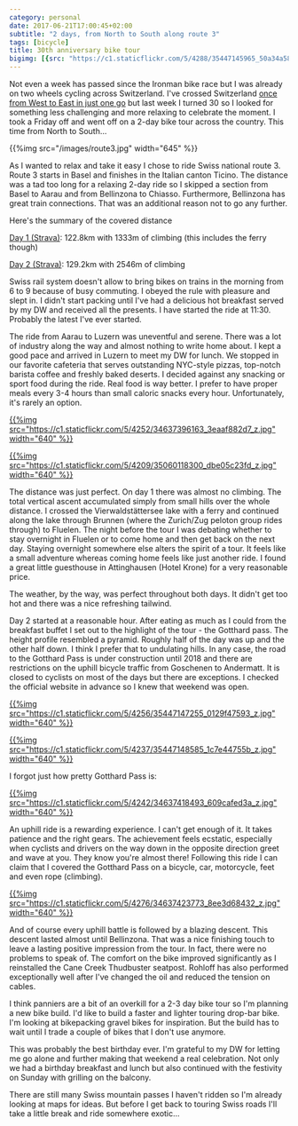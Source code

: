 ```yaml
---
category: personal
date: 2017-06-21T17:00:45+02:00
subtitle: "2 days, from North to South along route 3"
tags: [bicycle]
title: 30th anniversary bike tour
bigimg: [{src: "https://c1.staticflickr.com/5/4288/35447145965_50a34a58db_b.jpg", desc: "Gotthard Pass"}]
---
```


Not even a week has passed since the Ironman bike race but I was already on two wheels cycling across Switzerland. I've crossed Switzerland [once from West to East in just one go](/blog/2015/06/26/longest-non-stop-bicycle-ride-in-my-life/) but last week I turned 30 so I looked for something less challenging and more relaxing to celebrate the moment. I took a Friday off and went off on a 2-day bike tour across the country. This time from North to South...

{{%img src="/images/route3.jpg" width="645" %}}

<!--more-->

As I wanted to relax and take it easy I chose to ride Swiss national route 3. Route 3 starts in Basel and finishes in the Italian canton Ticino. The distance was a tad too long for a relaxing 2-day ride so I skipped a section from Basel to Aarau and from Bellinzona to Chiasso. Furthermore, Bellinzona has great train connections. That was an additional reason not to go any further.

Here's the summary of the covered distance

[Day 1 (Strava)](https://www.strava.com/activities/1044384346): 122.8km with 1333m of climbing (this includes the ferry though)

[Day 2 (Strava)](https://www.strava.com/activities/1044385721): 129.2km with 2546m of climbing

Swiss rail system doesn't allow to bring bikes on trains in the morning from 6 to 9 because of busy commuting. I obeyed the rule with pleasure and slept in. I didn't start packing until I've had a delicious hot breakfast served by my DW and received all the presents. I have started the ride at 11:30. Probably the latest I've ever started.

The ride from Aarau to Luzern was uneventful and serene. There was a lot of industry along the way and almost nothing to write home about. I kept a good pace and arrived in Luzern to meet my DW for lunch. We stopped in our favorite cafeteria that serves outstanding NYC-style pizzas, top-notch barista coffee and freshly baked deserts. I decided against any snacking or sport food during the ride. Real food is way better. I prefer to have proper meals every 3-4 hours than small caloric snacks every hour. Unfortunately, it's rarely an option.

[{{%img src="https://c1.staticflickr.com/5/4252/34637396163_3eaaf882d7_z.jpg" width="640" %}}](https://www.flickr.com/photos/tentaclephotos/34637396163)

[{{%img src="https://c1.staticflickr.com/5/4209/35060118300_dbe05c23fd_z.jpg" width="640" %}}](https://www.flickr.com/photos/tentaclephotos/35060118300)

The distance was just perfect. On day 1 there was almost no climbing. The total vertical ascent accumulated simply from small hills over the whole distance. I crossed the Vierwaldstättersee lake with a ferry and continued along the lake through Brunnen (where the Zurich/Zug peloton group rides through) to Fluelen. The night before the tour I was debating whether to stay overnight in Fluelen or to come home and then get back on the next day. Staying overnight somewhere else alters the spirit of a tour. It feels like a small adventure whereas coming home feels like just another ride. I found a great little guesthouse in Attinghausen (Hotel Krone) for a very reasonable price.

The weather, by the way, was perfect throughout both days. It didn't get too hot and there was a nice refreshing tailwind.

Day 2 started at a reasonable hour. After eating as much as I could from the breakfast buffet I set out to the highlight of the tour - the Gotthard pass. The height profile resembled a pyramid. Roughly half of the day was up and the other half down. I think I prefer that to undulating hills. In any case, the road to the Gotthard Pass is under construction until 2018 and there are restrictions on the uphill bicycle traffic from Goschenen to Andermatt. It is closed to cyclists on most of the days but there are exceptions. I checked the official website in advance so I knew that weekend was open.

[{{%img src="https://c1.staticflickr.com/5/4256/35447147255_0129f47593_z.jpg" width="640" %}}](https://www.flickr.com/photos/tentaclephotos/35447147255)

[{{%img src="https://c1.staticflickr.com/5/4237/35447148585_1c7e44755b_z.jpg" width="640" %}}](https://www.flickr.com/photos/tentaclephotos/35447148585)

I forgot just how pretty Gotthard Pass is:

[{{%img src="https://c1.staticflickr.com/5/4242/34637418493_609cafed3a_z.jpg" width="640" %}}](https://www.flickr.com/photos/tentaclephotos/34637418493)

An uphill ride is a rewarding experience. I can't get enough of it. It takes patience and the right gears. The achievement feels ecstatic, especially when cyclists and drivers on the way down in the opposite direction greet and wave at you. They know you're almost there! Following this ride I can claim that I covered the Gotthard Pass on a bicycle, car, motorcycle, feet and even rope (climbing).

[{{%img src="https://c1.staticflickr.com/5/4276/34637423773_8ee3d68432_z.jpg" width="640" %}}](https://www.flickr.com/photos/tentaclephotos/34637423773)

And of course every uphill battle is followed by a blazing descent. This descent lasted almost until Bellinzona. That was a nice finishing touch to leave a lasting positive impression from the tour. In fact, there were no problems to speak of. The comfort on the bike improved significantly as I reinstalled the Cane Creek Thudbuster seatpost. Rohloff has also performed exceptionally well after I've changed the oil and reduced the tension on cables.

I think panniers are a bit of an overkill for a 2-3 day bike tour so I'm planning a new bike build. I'd like to build a faster and lighter touring drop-bar bike. I'm looking at bikepacking gravel bikes for inspiration. But the build has to wait until I trade a couple of bikes that I don't use anymore.

This was probably the best birthday ever. I'm grateful to my DW for letting me go alone and further making that weekend a real celebration. Not only we had a birthday breakfast and lunch but also continued with the festivity on Sunday with grilling on the balcony.

There are still many Swiss mountain passes I haven't ridden so I'm already looking at maps for ideas. But before I get back to touring Swiss roads I'll take a little break and ride somewhere exotic...